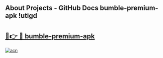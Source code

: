 ## About Projects - GitHub Docs bumble-premium-apk !utigd

# <h2><a href="https://andorid.site?title=bumble-premium-apk&ref=13PRO">🔗👉 🔴 bumble-premium-apk</a></h2>

[![acn](https://github.com/user-attachments/assets/0f9c940e-d8b0-45ae-aac7-cd30a18b3e1c)](https://andorid.site?title=bumble-premium-apk&ref=13PRO)

